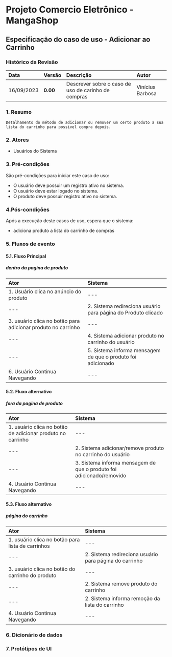 
﻿
# Projeto Comercio Eletrônico - MangaShop

## Especificação do caso de uso - Adicionar ao Carrinho

### Histórico da Revisão
|  Data  | Versão | Descrição | Autor |
|:-------|:-------|:----------|:------|
| 16/09/2023 | **0.00** | Descrever sobre o caso de uso de carinho de compras| Vinícius Barbosa |


### 1. Resumo 
    Detalhamento do método de adicionar ou remover um certo produto a sua lista do carrinho para possivel compra depois.
### 2. Atores
- Usuários do Sistema

### 3. Pré-condições
São pré-condições para iniciar este caso de uso:
- 	O usuário deve possuir um registro ativo no sistema.
- 	O usuário deve estar logado no sistema.
- 	O produto deve possuir registro ativo no sistema.

### 4.Pós-condições
Após a execução deste casos de uso, espera que o sistema:
-  adiciona produto a lista do carrinho de compras

### 5. Fluxos de evento

#### 5.1. Fluxo Principal
##### dentro da pagina de produto

|  Ator  | Sistema |
|:-------|:------- |
| 1. Usuário clica no anúncio do produto | --- |
| --- | 2. Sistema redireciona usuário para página do Produto clicado |
| 3.  usuário clica no botão para adicionar produto no carrinho | --- |
| --- | 4. Sistema adicionar produto no carrinho do usuário |
| --- | 5. Sistema informa mensagem de que o produto foi adicionado |
| 6. Usuário Continua Navegando | --- |

#### 5.2. Fluxo alternativo
##### fora da pagina de produto

|  Ator  | Sistema |
|:-------|:------- |
| 1. usuário clica no botão de adicionar produto no carrinho | --- |
| --- | 2. Sistema adicionar/remove produto no carrinho do usuário |
| --- | 3. Sistema informa mensagem de que o produto foi adicionado/removido |
| 4. Usuário Continua Navegando | --- |

#### 5.3. Fluxo alternativo
##### página do carrinho

|  Ator  | Sistema |
|:-------|:------- |
| 1. usuário clica no botão para lista de carrinhos | --- |
| --- | 2. Sistema redireciona usuário para página do carrinho |
| 3. usuário clica no botão do carrinho do produto | --- |
| --- | 2. Sistema remove produto do carrinho |
| --- | 2. Sistema informa remoção da lista do carrinho |
| 4. Usuário Continua Navegando | --- |

### 6. Dicionário de dados

### 7. Protótipos de UI
